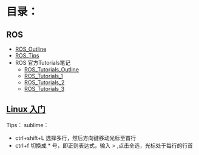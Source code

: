 # 目录：
## ROS
- [ROS_Outline](./ROS/ROS_Outline.md)
- [ROS_Tips](/ROS/ROS_Tips.md)
- ROS 官方Tutorials笔记
    - [ROS_Tutorials_Outline](./ROS/ROS_Tutorials_Outline.md)
    - [ROS_Tutorials_1](./ROS/ROS_Tutorials_1.md)
    - [ROS_Tutorials_2](./ROS/ROS_Tutorials_2.md)
    - [ROS_Tutorials_3](./ROS/ROS_Tutorials_3.md)
    




## [Linux 入门](./Linux/Linux1.md)



Tips：
sublime： 
- ctrl+shift+L 选择多行，然后方向键移动光标至首行
- ctrl+f 切换成 * 号，即正则表达式，输入 > ,点击全选，光标处于每行的行首



